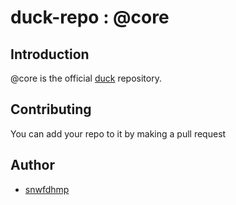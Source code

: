 # duck-repo : @core

## Introduction

@core is the official [duck](https://github.com/snwfdhmp/duck) repository.

## Contributing

You can add your repo to it by making a pull request

## Author

- [snwfdhmp](https://github.com/snwfdhmp)